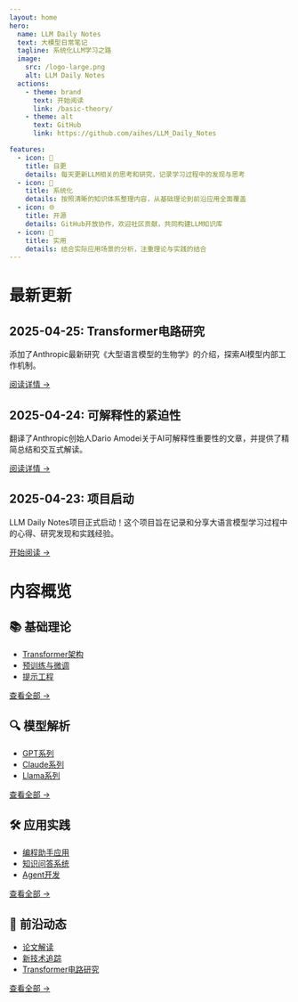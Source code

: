 ```yaml
---
layout: home
hero:
  name: LLM Daily Notes
  text: 大模型日常笔记
  tagline: 系统化LLM学习之路
  image:
    src: /logo-large.png
    alt: LLM Daily Notes
  actions:
    - theme: brand
      text: 开始阅读
      link: /basic-theory/
    - theme: alt
      text: GitHub
      link: https://github.com/aihes/LLM_Daily_Notes

features:
  - icon: 📝
    title: 日更
    details: 每天更新LLM相关的思考和研究，记录学习过程中的发现与思考
  - icon: 🧩
    title: 系统化
    details: 按照清晰的知识体系整理内容，从基础理论到前沿应用全面覆盖
  - icon: 🌐
    title: 开源
    details: GitHub开放协作，欢迎社区贡献，共同构建LLM知识库
  - icon: 🔧
    title: 实用
    details: 结合实际应用场景的分析，注重理论与实践的结合
---
```


# 最新更新

## 2025-04-25: Transformer电路研究
添加了Anthropic最新研究《大型语言模型的生物学》的介绍，探索AI模型内部工作机制。

[阅读详情 →](/news/transformer-circuits)

## 2025-04-24: 可解释性的紧迫性
翻译了Anthropic创始人Dario Amodei关于AI可解释性重要性的文章，并提供了精简总结和交互式解读。

[阅读详情 →](/translations/interpretability-urgency)

## 2025-04-23: 项目启动
LLM Daily Notes项目正式启动！这个项目旨在记录和分享大语言模型学习过程中的心得、研究发现和实践经验。

[开始阅读 →](/basic-theory/)

# 内容概览

## 📚 基础理论
- [Transformer架构](/basic-theory/transformer)
- [预训练与微调](/basic-theory/pretraining-finetuning)
- [提示工程](/basic-theory/prompt-engineering)

[查看全部 →](/basic-theory/)

## 🔍 模型解析
- [GPT系列](/model-analysis/gpt)
- [Claude系列](/model-analysis/claude)
- [Llama系列](/model-analysis/llama)

[查看全部 →](/model-analysis/)

## 🛠️ 应用实践
- [编程助手应用](/applications/coding-assistants)
- [知识问答系统](/applications/qa-systems)
- [Agent开发](/applications/agent-development)

[查看全部 →](/applications/)

## 📰 前沿动态
- [论文解读](/news/paper-reviews)
- [新技术追踪](/news/tech-tracking)
- [Transformer电路研究](/news/transformer-circuits)

[查看全部 →](/news/)
